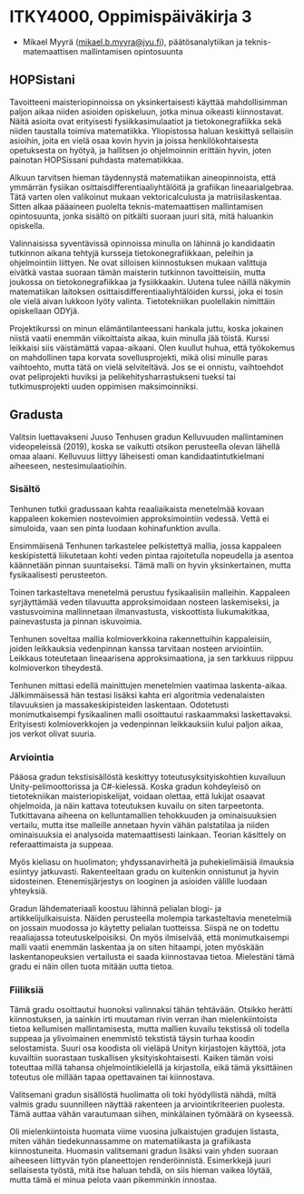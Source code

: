 # ITKY4000, Oppimispäiväkirja 3

- Mikael Myyrä (mikael.b.myyra@jyu.fi), päätösanalytiikan ja
  teknis-matemaattisen mallintamisen opintosuunta

## HOPSistani

Tavoitteeni maisteriopinnoissa on yksinkertaisesti käyttää mahdollisimman paljon
aikaa niiden asioiden opiskeluun, jotka minua oikeasti kiinnostavat. Näitä
asioita ovat erityisesti fysiikkasimulaatiot ja tietokonegrafiikka sekä niiden
taustalla toimiva matematiikka. Yliopistossa haluan keskittyä sellaisiin
asioihin, joita en vielä osaa kovin hyvin ja joissa henkilökohtaisesta
opetuksesta on hyötyä, ja hallitsen jo ohjelmoinnin erittäin hyvin, joten
painotan HOPSissani puhdasta matematiikkaa.

Alkuun tarvitsen hieman täydennystä matematiikan aineopinnoista, että ymmärrän
fysiikan osittaisdifferentiaaliyhtälöitä ja grafiikan lineaarialgebraa. Tätä
varten olen valikoinut mukaan vektoricalculusta ja matriisilaskentaa. Sitten
alkaa pääaineen puolelta teknis-matemaattisen mallintamisen opintosuunta, jonka
sisältö on pitkälti suoraan juuri sitä, mitä haluankin opiskella.

Valinnaisissa syventävissä opinnoissa minulla on lähinnä jo kandidaatin
tutkinnon aikana tehtyjä kursseja tietokonegrafiikkaan, peleihin ja
ohjelmointiin liittyen. Ne ovat silloisen kiinnostuksen mukaan valittuja eivätkä
vastaa suoraan tämän maisterin tutkinnon tavoitteisiin, mutta joukossa on
tietokonegrafiikkaa ja fysiikkaakin. Uutena tulee näillä näkymin matematiikan
laitoksen osittaisdifferentiaaliyhtälöiden kurssi, joka ei tosin ole vielä aivan
lukkoon lyöty valinta. Tietotekniikan puolellakin nimittäin opiskellaan ODYjä.

Projektikurssi on minun elämäntilanteessani hankala juttu, koska jokainen niistä
vaatii enemmän viikoittaista aikaa, kuin minulla jää töistä. Kurssi leikkaisi
siis väistämättä vapaa-aikaani. Olen kuullut huhua, että työkokemus on
mahdollinen tapa korvata sovellusprojekti, mikä olisi minulle paras vaihtoehto,
mutta tätä on vielä selviteltävä. Jos se ei onnistu, vaihtoehdot ovat
peliprojekti huviksi ja pelikehitysharrastukseni tueksi tai tutkimusprojekti
uuden oppimisen maksimoinniksi.

## Gradusta

Valitsin luettavakseni Juuso Tenhusen gradun Kelluvuuden mallintaminen
videopeleissä (2019), koska se vaikutti otsikon perusteella olevan lähellä omaa
alaani. Kelluvuus liittyy läheisesti oman kandidaatintutkielmani aiheeseen,
nestesimulaatioihin.

### Sisältö

Tenhunen tutkii gradussaan kahta reaaliaikaista menetelmää kovaan kappaleen
kokemien nostevoimien approksimointiin vedessä. Vettä ei simuloida, vaan sen
pinta luodaan kohinafunktion avulla.

Ensimmäisenä Tenhunen tarkastelee pelkistettyä mallia, jossa kappaleen
keskipistettä liikutetaan kohti veden pintaa rajoitetulla nopeudella ja asentoa
käännetään pinnan suuntaiseksi. Tämä malli on hyvin yksinkertainen, mutta
fysikaalisesti perusteeton.

Toinen tarkasteltava menetelmä perustuu fysikaalisiin malleihin. Kappaleen
syrjäyttämää veden tilavuutta approksimoidaan nosteen laskemiseksi, ja
vastusvoimina mallinnetaan ilmanvastusta, viskoottista liukumakitkaa,
painevastusta ja pinnan iskuvoimia.

Tenhunen soveltaa mallia kolmioverkkoina rakennettuihin kappaleisiin, joiden
leikkauksia vedenpinnan kanssa tarvitaan nosteen arviointiin. Leikkaus
toteutetaan lineaarisena approksimaationa, ja sen tarkkuus riippuu kolmioverkon
tiheydestä.

Tenhunen mittasi edellä mainittujen menetelmien vaatimaa laskenta-aikaa.
Jälkimmäisessä hän testasi lisäksi kahta eri algoritmia vedenalaisten
tilavuuksien ja massakeskipisteiden laskentaan. Odotetusti monimutkaisempi
fysikaalinen malli osoittautui raskaammaksi laskettavaksi. Erityisesti
kolmioverkkojen ja vedenpinnan leikkauksiin kului paljon aikaa, jos verkot
olivat suuria.

### Arviointia

Pääosa gradun tekstisisällöstä keskittyy toteutusyksityiskohtien kuvailuun
Unity-pelimoottorissa ja C#-kielessä. Koska gradun kohdeyleisö on tietotekniikan
maisteriopiskelijat, voidaan olettaa, että lukijat osaavat ohjelmoida, ja näin
kattava toteutuksen kuvailu on siten tarpeetonta. Tutkittavana aiheena on
kelluntamallien tehokkuuden ja ominaisuuksien vertailu, mutta itse malleille
annetaan hyvin vähän palstatilaa ja niiden ominaisuuksia ei analysoida
matemaattisesti lainkaan. Teorian käsittely on referaattimaista ja suppeaa.

Myös kieliasu on huolimaton; yhdyssanavirheitä ja puhekielimäisiä ilmauksia
esiintyy jatkuvasti. Rakenteeltaan gradu on kuitenkin onnistunut ja hyvin
sidosteinen. Etenemisjärjestys on looginen ja asioiden välille luodaan
yhteyksiä.

Gradun lähdemateriaali koostuu lähinnä pelialan blogi- ja artikkelijulkaisuista.
Näiden perusteella molempia tarkasteltavia menetelmiä on jossain muodossa jo
käytetty pelialan tuotteissa. Siispä ne on todettu reaaliajassa
toteutuskelpoisiksi. On myös ilmiselvää, että monimutkaisempi malli vaatii
enemmän laskentaa ja on siten hitaampi, joten myöskään laskentanopeuksien
vertailusta ei saada kiinnostavaa tietoa. Mielestäni tämä gradu ei näin ollen
tuota mitään uutta tietoa.

### Fiiliksiä

Tämä gradu osoittautui huonoksi valinnaksi tähän tehtävään. Otsikko herätti
kiinnostuksen, ja sainkin irti muutaman rivin verran ihan mielenkiintoista
tietoa kellumisen mallintamisesta, mutta mallien kuvailu tekstissä oli todella
suppeaa ja ylivoimainen enemmistö tekstistä täysin turhaa koodin selostamista.
Suuri osa koodista oli vieläpä Unityn kirjastojen käyttöä, jota kuvailtiin
suorastaan tuskallisen yksityiskohtaisesti. Kaiken tämän voisi toteuttaa millä
tahansa ohjelmointikielellä ja kirjastolla, eikä tämä yksittäinen toteutus ole
millään tapaa opettavainen tai kiinnostava.

Valitsemani gradun sisällöstä huolimatta oli toki hyödyllistä nähdä, miltä
valmis gradu suunnilleen näyttää rakenteen ja arviointikriteerien puolesta. Tämä
auttaa vähän varautumaan siihen, minkälainen työmäärä on kyseessä.

Oli mielenkiintoista huomata viime vuosina julkaistujen gradujen listasta, miten
vähän tiedekunnassamme on matematiikasta ja grafiikasta kiinnostuneita. Huomasin
valitsemani gradun lisäksi vain yhden suoraan aiheeseen liittyvän työn
planeettojen renderöinnistä. Esimerkkejä juuri sellaisesta työstä, mitä itse
haluan tehdä, on siis hieman vaikea löytää, mutta tämä ei minua pelota vaan
pikemminkin innostaa.
